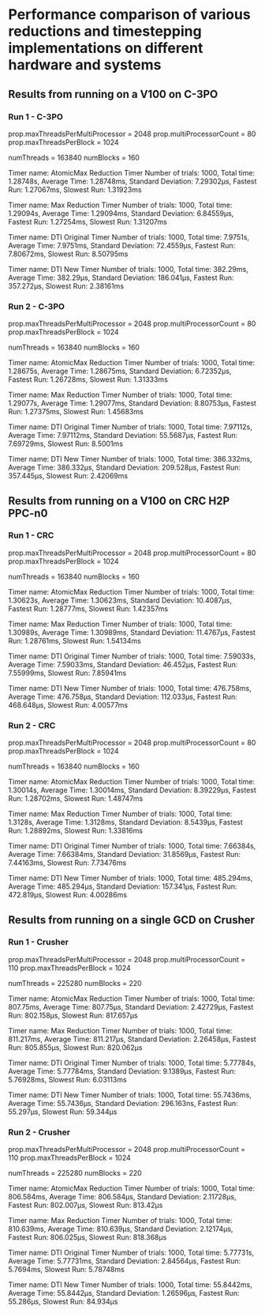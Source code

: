 # Performance comparison of various reductions and timestepping implementations on different hardware and systems

## Results from running on a V100 on C-3PO

### Run 1 - C-3PO

prop.maxThreadsPerMultiProcessor = 2048
prop.multiProcessorCount         = 80
prop.maxThreadsPerBlock          = 1024

numThreads = 163840
numBlocks  = 160

Timer name: AtomicMax Reduction Timer
  Number of trials: 1000, Total time: 1.28748s, Average Time: 1.28748ms, Standard Deviation: 7.29302µs, Fastest Run: 1.27067ms, Slowest Run: 1.31923ms

Timer name: Max Reduction Timer
  Number of trials: 1000, Total time: 1.29094s, Average Time: 1.29094ms, Standard Deviation: 6.84559µs, Fastest Run: 1.27254ms, Slowest Run: 1.31207ms

Timer name: DTI Original Timer
  Number of trials: 1000, Total time: 7.9751s, Average Time: 7.9751ms, Standard Deviation: 72.4559µs, Fastest Run: 7.80672ms, Slowest Run: 8.50795ms

Timer name: DTI New Timer
  Number of trials: 1000, Total time: 382.29ms, Average Time: 382.29µs, Standard Deviation: 186.041µs, Fastest Run: 357.272µs, Slowest Run: 2.38161ms

### Run 2 - C-3PO

prop.maxThreadsPerMultiProcessor = 2048
prop.multiProcessorCount         = 80
prop.maxThreadsPerBlock          = 1024

numThreads = 163840
numBlocks  = 160

Timer name: AtomicMax Reduction Timer
  Number of trials: 1000, Total time: 1.28675s, Average Time: 1.28675ms, Standard Deviation: 6.72352µs, Fastest Run: 1.26728ms, Slowest Run: 1.31333ms

Timer name: Max Reduction Timer
  Number of trials: 1000, Total time: 1.29077s, Average Time: 1.29077ms, Standard Deviation: 8.80753µs, Fastest Run: 1.27375ms, Slowest Run: 1.45683ms

Timer name: DTI Original Timer
  Number of trials: 1000, Total time: 7.97112s, Average Time: 7.97112ms, Standard Deviation: 55.5687µs, Fastest Run: 7.69729ms, Slowest Run: 8.5001ms

Timer name: DTI New Timer
  Number of trials: 1000, Total time: 386.332ms, Average Time: 386.332µs, Standard Deviation: 209.528µs, Fastest Run: 357.445µs, Slowest Run: 2.42069ms

## Results from running on a V100 on CRC H2P PPC-n0

### Run 1 - CRC

prop.maxThreadsPerMultiProcessor = 2048
prop.multiProcessorCount         = 80
prop.maxThreadsPerBlock          = 1024

numThreads = 163840
numBlocks  = 160

Timer name: AtomicMax Reduction Timer
  Number of trials: 1000, Total time: 1.30623s, Average Time: 1.30623ms, Standard Deviation: 10.4087µs, Fastest Run: 1.28777ms, Slowest Run: 1.42357ms

Timer name: Max Reduction Timer
  Number of trials: 1000, Total time: 1.30989s, Average Time: 1.30989ms, Standard Deviation: 11.4767µs, Fastest Run: 1.28761ms, Slowest Run: 1.54134ms

Timer name: DTI Original Timer
  Number of trials: 1000, Total time: 7.59033s, Average Time: 7.59033ms, Standard Deviation: 46.452µs, Fastest Run: 7.55999ms, Slowest Run: 7.85941ms

Timer name: DTI New Timer
  Number of trials: 1000, Total time: 476.758ms, Average Time: 476.758µs, Standard Deviation: 112.033µs, Fastest Run: 468.648µs, Slowest Run: 4.00577ms

### Run 2 - CRC

prop.maxThreadsPerMultiProcessor = 2048
prop.multiProcessorCount         = 80
prop.maxThreadsPerBlock          = 1024

numThreads = 163840
numBlocks  = 160

Timer name: AtomicMax Reduction Timer
  Number of trials: 1000, Total time: 1.30014s, Average Time: 1.30014ms, Standard Deviation: 8.39229µs, Fastest Run: 1.28702ms, Slowest Run: 1.48747ms

Timer name: Max Reduction Timer
  Number of trials: 1000, Total time: 1.3128s, Average Time: 1.3128ms, Standard Deviation: 8.5439µs, Fastest Run: 1.28892ms, Slowest Run: 1.33816ms

Timer name: DTI Original Timer
  Number of trials: 1000, Total time: 7.66384s, Average Time: 7.66384ms, Standard Deviation: 31.8569µs, Fastest Run: 7.44163ms, Slowest Run: 7.73476ms

Timer name: DTI New Timer
  Number of trials: 1000, Total time: 485.294ms, Average Time: 485.294µs, Standard Deviation: 157.341µs, Fastest Run: 472.819µs, Slowest Run: 4.00286ms

## Results from running on a single GCD on Crusher

### Run 1 - Crusher

prop.maxThreadsPerMultiProcessor = 2048
prop.multiProcessorCount         = 110
prop.maxThreadsPerBlock          = 1024

numThreads = 225280
numBlocks  = 220

Timer name: AtomicMax Reduction Timer
  Number of trials: 1000, Total time: 807.75ms, Average Time: 807.75µs, Standard Deviation: 2.42729µs, Fastest Run: 802.158µs, Slowest Run: 817.657µs

Timer name: Max Reduction Timer
  Number of trials: 1000, Total time: 811.217ms, Average Time: 811.217µs, Standard Deviation: 2.26458µs, Fastest Run: 805.855µs, Slowest Run: 820.062µs

Timer name: DTI Original Timer
  Number of trials: 1000, Total time: 5.77784s, Average Time: 5.77784ms, Standard Deviation: 9.1389µs, Fastest Run: 5.76928ms, Slowest Run: 6.03113ms

Timer name: DTI New Timer
  Number of trials: 1000, Total time: 55.7436ms, Average Time: 55.7436µs, Standard Deviation: 296.163ns, Fastest Run: 55.297µs, Slowest Run: 59.344µs

### Run 2 - Crusher

prop.maxThreadsPerMultiProcessor = 2048
prop.multiProcessorCount         = 110
prop.maxThreadsPerBlock          = 1024

numThreads = 225280
numBlocks  = 220

Timer name: AtomicMax Reduction Timer
  Number of trials: 1000, Total time: 806.584ms, Average Time: 806.584µs, Standard Deviation: 2.11728µs, Fastest Run: 802.007µs, Slowest Run: 813.42µs

Timer name: Max Reduction Timer
  Number of trials: 1000, Total time: 810.639ms, Average Time: 810.639µs, Standard Deviation: 2.12174µs, Fastest Run: 806.025µs, Slowest Run: 818.368µs

Timer name: DTI Original Timer
  Number of trials: 1000, Total time: 5.77731s, Average Time: 5.77731ms, Standard Deviation: 2.84564µs, Fastest Run: 5.7694ms, Slowest Run: 5.78748ms

Timer name: DTI New Timer
  Number of trials: 1000, Total time: 55.8442ms, Average Time: 55.8442µs, Standard Deviation: 1.26596µs, Fastest Run: 55.286µs, Slowest Run: 84.934µs
